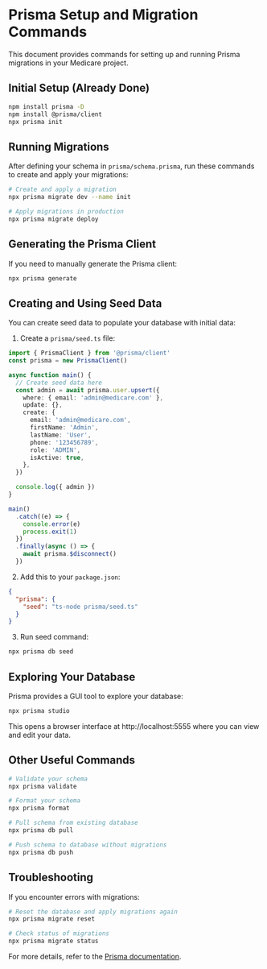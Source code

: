 # Prisma Setup and Migration Commands

This document provides commands for setting up and running Prisma migrations in your Medicare project.

## Initial Setup (Already Done)

```bash
npm install prisma -D
npm install @prisma/client
npx prisma init
```

## Running Migrations

After defining your schema in `prisma/schema.prisma`, run these commands to create and apply your migrations:

```bash
# Create and apply a migration
npx prisma migrate dev --name init

# Apply migrations in production
npx prisma migrate deploy
```

## Generating the Prisma Client

If you need to manually generate the Prisma client:

```bash
npx prisma generate
```

## Creating and Using Seed Data

You can create seed data to populate your database with initial data:

1. Create a `prisma/seed.ts` file:

```typescript
import { PrismaClient } from '@prisma/client'
const prisma = new PrismaClient()

async function main() {
  // Create seed data here
  const admin = await prisma.user.upsert({
    where: { email: 'admin@medicare.com' },
    update: {},
    create: {
      email: 'admin@medicare.com',
      firstName: 'Admin',
      lastName: 'User',
      phone: '123456789',
      role: 'ADMIN',
      isActive: true,
    },
  })

  console.log({ admin })
}

main()
  .catch((e) => {
    console.error(e)
    process.exit(1)
  })
  .finally(async () => {
    await prisma.$disconnect()
  })
```

2. Add this to your `package.json`:

```json
{
  "prisma": {
    "seed": "ts-node prisma/seed.ts"
  }
}
```

3. Run seed command:

```bash
npx prisma db seed
```

## Exploring Your Database

Prisma provides a GUI tool to explore your database:

```bash
npx prisma studio
```

This opens a browser interface at http://localhost:5555 where you can view and edit your data.

## Other Useful Commands

```bash
# Validate your schema
npx prisma validate

# Format your schema
npx prisma format

# Pull schema from existing database
npx prisma db pull

# Push schema to database without migrations
npx prisma db push
```

## Troubleshooting

If you encounter errors with migrations:

```bash
# Reset the database and apply migrations again
npx prisma migrate reset

# Check status of migrations
npx prisma migrate status
```

For more details, refer to the [Prisma documentation](https://www.prisma.io/docs/).

